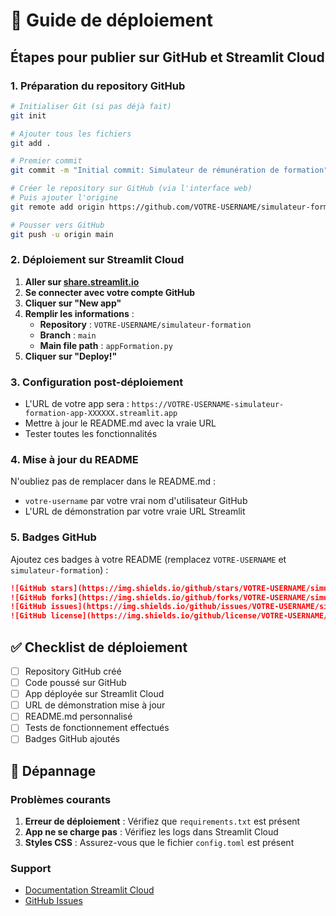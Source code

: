 # 🚀 Guide de déploiement

## Étapes pour publier sur GitHub et Streamlit Cloud

### 1. Préparation du repository GitHub

```bash
# Initialiser Git (si pas déjà fait)
git init

# Ajouter tous les fichiers
git add .

# Premier commit
git commit -m "Initial commit: Simulateur de rémunération de formation"

# Créer le repository sur GitHub (via l'interface web)
# Puis ajouter l'origine
git remote add origin https://github.com/VOTRE-USERNAME/simulateur-formation.git

# Pousser vers GitHub
git push -u origin main
```

### 2. Déploiement sur Streamlit Cloud

1. **Aller sur [share.streamlit.io](https://share.streamlit.io/)**
2. **Se connecter avec votre compte GitHub**
3. **Cliquer sur "New app"**
4. **Remplir les informations** :
   - **Repository** : `VOTRE-USERNAME/simulateur-formation`
   - **Branch** : `main`
   - **Main file path** : `appFormation.py`
5. **Cliquer sur "Deploy!"**

### 3. Configuration post-déploiement

- L'URL de votre app sera : `https://VOTRE-USERNAME-simulateur-formation-app-XXXXXX.streamlit.app`
- Mettre à jour le README.md avec la vraie URL
- Tester toutes les fonctionnalités

### 4. Mise à jour du README

N'oubliez pas de remplacer dans le README.md :
- `votre-username` par votre vrai nom d'utilisateur GitHub
- L'URL de démonstration par votre vraie URL Streamlit

### 5. Badges GitHub

Ajoutez ces badges à votre README (remplacez `VOTRE-USERNAME` et `simulateur-formation`) :

```markdown
![GitHub stars](https://img.shields.io/github/stars/VOTRE-USERNAME/simulateur-formation?style=social)
![GitHub forks](https://img.shields.io/github/forks/VOTRE-USERNAME/simulateur-formation?style=social)
![GitHub issues](https://img.shields.io/github/issues/VOTRE-USERNAME/simulateur-formation)
![GitHub license](https://img.shields.io/github/license/VOTRE-USERNAME/simulateur-formation)
```

## ✅ Checklist de déploiement

- [ ] Repository GitHub créé
- [ ] Code poussé sur GitHub
- [ ] App déployée sur Streamlit Cloud
- [ ] URL de démonstration mise à jour
- [ ] README.md personnalisé
- [ ] Tests de fonctionnement effectués
- [ ] Badges GitHub ajoutés

## 🔧 Dépannage

### Problèmes courants

1. **Erreur de déploiement** : Vérifiez que `requirements.txt` est présent
2. **App ne se charge pas** : Vérifiez les logs dans Streamlit Cloud
3. **Styles CSS** : Assurez-vous que le fichier `config.toml` est présent

### Support

- [Documentation Streamlit Cloud](https://docs.streamlit.io/streamlit-community-cloud)
- [GitHub Issues](https://github.com/VOTRE-USERNAME/simulateur-formation/issues)
